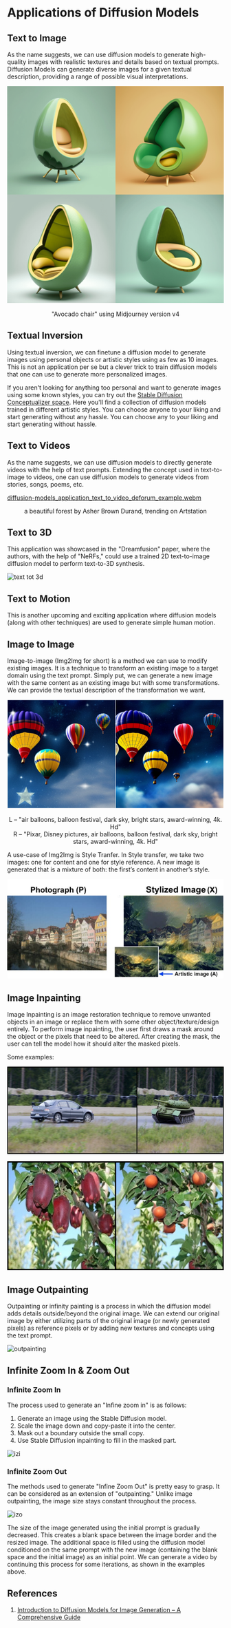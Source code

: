 # Applications of Diffusion Models

## Text to Image

As the name suggests, we can use diffusion models to generate high-quality images with realistic textures and details based on textual prompts. Diffusion Models can generate diverse images for a given textual description, providing a range of possible visual interpretations.

![txt2img](images/diffusion-models-midjourney.png)
<p align="center">"Avocado chair" using Midjourney version v4</p>

## Textual Inversion

Using textual inversion, we can finetune a diffusion model to generate images using personal objects or artistic styles using as few as 10 images. This is not an application per se but a clever trick to train diffusion models that one can use to generate more personalized images.

If you aren't looking for anything too personal and want to generate images using some known styles, you can try out the [Stable Diffusion Conceptualizer space](https://huggingface.co/spaces/sd-concepts-library/stable-diffusion-conceptualizer). Here you'll find a collection of diffusion models trained in different artistic styles. You can choose anyone to your liking and start generating without any hassle. You can choose any to your liking and start generating without hassle.

## Text to Videos

As the name suggests, we can use diffusion models to directly generate videos with the help of text prompts. Extending the concept used in text-to-image to videos, one can use diffusion models to generate videos from stories, songs, poems, etc.

[diffusion-models_application_text_to_video_deforum_example.webm](https://user-images.githubusercontent.com/57580923/231758620-2cfa7e45-a232-4243-a184-05637e77b191.webm)

<p align="center">a beautiful forest by Asher Brown Durand, trending on Artstation</p>

## Text to 3D

This application was showcased in the "Dreamfusion" paper, where the authors, with the help of "NeRFs," could use a trained 2D text-to-image diffusion model to perform text-to-3D synthesis.

![text tot 3d](images/diffusion-models-application_text-to-3d.gif)

## Text to Motion

This is another upcoming and exciting application where diffusion models (along with other techniques) are used to generate simple human motion.

## Image to Image

Image-to-image (Img2Img for short) is a method we can use to modify existing images. It is a technique to transform an existing image to a target domain using the text prompt. Simply put, we can generate a new image with the same content as an existing image but with some transformations. We can provide the textual description of the transformation we want.

![img2img](images/diffusion-models_application_img2img_pixar_from_text2img-1-768x385.png)
<p align="center">L – "air balloons, balloon festival, dark sky, bright stars, award-winning, 4k. Hd" <br />
R – "Pixar, Disney pictures, air balloons, balloon festival, dark sky, bright stars, award-winning, 4k. Hd"</p>

A use-case of Img2Img is Style Tranfer. In Style transfer, we take two images: one for content and one for style reference. A new image is generated that is a mixture of both: the first’s content in another’s style.

![style transfer](images/diffusion-models-style-transfer.jpg)

## Image Inpainting

Image Inpainting is an image restoration technique to remove unwanted objects in an image or replace them with some other object/texture/design entirely. To perform image inpainting, the user first draws a mask around the object or the pixels that need to be altered. After creating the mask, the user can tell the model how it should alter the masked pixels.

Some examples:

![inpainting1](images/diffusion-models_application_inpainting_example_1.png)

![inpainting2](images/diffusion-models_application_inpainting_example_3.png)

## Image Outpainting

Outpainting or infinity painting is a process in which the diffusion model adds details outside/beyond the original image. We can extend our original image by either utilizing parts of the original image (or newly generated pixels) as reference pixels or by adding new textures and concepts using the text prompt.

![outpainting](images/diffusion-models-application_image_outpainting.gif)

## Infinite Zoom In & Zoom Out

### Infinite Zoom In

The process used to generate an "Infine zoom in" is as follows:

1. Generate an image using the Stable Diffusion model.
2. Scale the image down and copy-paste it into the center.
3. Mask out a boundary outside the small copy.
4. Use Stable Diffusion inpainting to fill in the masked part.

![izi](images/diffusion-models_application_infinite_zoom_in.gif)

### Infinite Zoom Out

The methods used to generate "Infine Zoom Out" is pretty easy to grasp. It can be considered as an extension of "outpainting." Unlike image outpainting, the image size stays constant throughout the process.

![izo](images/diffusion-models_application_infinite_zoom_out.gif)

The size of the image generated using the initial prompt is gradually decreased. This creates a blank space between the image border and the resized image. The additional space is filled using the diffusion model conditioned on the same prompt with the new image (containing the blank space and the initial image) as an initial point. We can generate a video by continuing this process for some iterations, as shown in the examples above.

## References

1. [Introduction to Diffusion Models for Image Generation – A Comprehensive Guide](https://learnopencv.com/image-generation-using-diffusion-models/)
